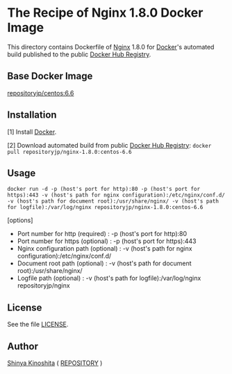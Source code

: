# The Recipe of Nginx 1.8.0 Docker Image

This directory contains Dockerfile of [Nginx](http://nginx.org/en/) 1.8.0 for [Docker](https://www.docker.com/)'s automated build published to the public [Docker Hub Registry](https://hub.docker.com/).

## Base Docker Image

[repositoryjp/centos:6.6](https://hub.docker.com/r/repositoryjp/centos/)

## Installation

[1] Install [Docker](https://www.docker.com/).

[2] Download automated build from public [Docker Hub Registry](https://hub.docker.com/): `docker pull repositoryjp/nginx-1.8.0:centos-6.6`

## Usage

```
docker run -d -p (host's port for http):80 -p (host's port for https):443 -v (host's path for nginx configuration):/etc/nginx/conf.d/ -v (host's path for document root):/usr/share/nginx/ -v (host's path for logfile):/var/log/nginx repositoryjp/nginx-1.8.0:centos-6.6
```

[options]

* Port number for http (required) : -p (host's port for http):80
* Port number for https (optional) : -p (host's port for https):443
* Nginx configuration path (optional) : -v (host's path for nginx configuration):/etc/nginx/conf.d/
* Document root path (optional) : -v (host's path for document root):/usr/share/nginx/
* Logfile path (optional) : -v (host's path for logfile):/var/log/nginx repositoryjp/nginx


## License

See the file [LICENSE](../../../../../LICENSE).

## Author

[Shinya Kinoshita](http://www.shinyakinoshita.com) ( [REPOSITORY](http://www.repositories.jp) )
